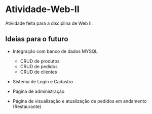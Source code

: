 # Atividade-Web-II
Atividade feita para a disciplina de Web II.


## Ideias para o futuro

- Integração com banco de dados MYSQL
    - CRUD de produtos
    - CRUD de pedidos
    - CRUD de clientes

- Sistema de Login e Cadastro

- Página de administração

- Página de visualização e atualização de pedidos em andamento (Restaurante)